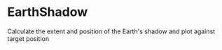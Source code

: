 # EarthShadow
Calculate the extent and position of the Earth's shadow and plot against target position
